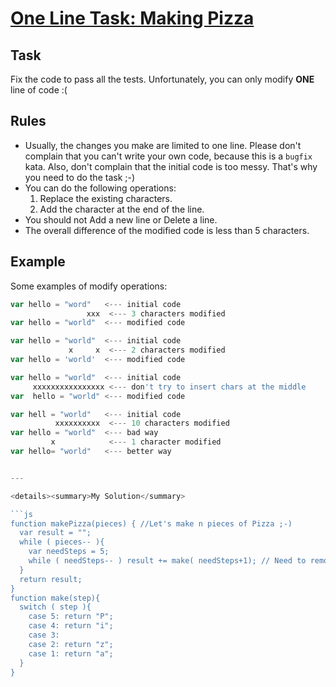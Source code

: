 # [One Line Task: Making Pizza](https://www.codewars.com/kata/58dbb9b82f449e134a000119)

## Task

Fix the code to pass all the tests. Unfortunately, you can only modify **ONE** line of code :(

## Rules

- Usually, the changes you make are limited to one line. Please don't complain that you can't write your own code, because this is a `bugfix` kata. Also, don't complain that the initial code is too messy. That's why you need to do the task ;-)
- You can do the following operations:
  1. Replace the existing characters.
  2. Add the character at the end of the line.
- You should not Add a new line or Delete a line.
- The overall difference of the modified code is less than 5 characters.

## Example

Some examples of modify operations:

````js
var hello = "word"   <--- initial code
                 xxx  <--- 3 characters modified
var hello = "world"  <--- modified code

var hello = "world"  <--- initial code
             x     x  <--- 2 characters modified
var hello = 'world'  <--- modified code

var hello = "world"  <--- initial code
     xxxxxxxxxxxxxxxx <--- don't try to insert chars at the middle
var  hello = "world" <--- modified code

var hell = "world"   <--- initial code
          xxxxxxxxxx  <--- 10 characters modified
var hello = "world"  <--- bad way
         x            <--- 1 character modified
var hello= "world"   <--- better way


---

<details><summary>My Solution</summary>

```js
function makePizza(pieces) { //Let's make n pieces of Pizza ;-)
  var result = "";
  while ( pieces-- ){
    var needSteps = 5;
    while ( needSteps-- ) result += make( needSteps+1); // Need to remove the white space in `needSteps+1` to pass the character limit test
  }
  return result;
}
function make(step){
  switch ( step ){
    case 5: return "P";
    case 4: return "i";
    case 3:
    case 2: return "z";
    case 1: return "a";
  }
}
````

</details>
